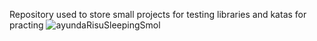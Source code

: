 Repository used to store small projects for testing libraries and katas for practing
![ayundaRisuSleepingSmol](https://github.com/user-attachments/assets/f49593f1-293c-473a-ba8c-a753e36908b7)
